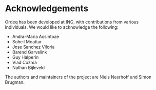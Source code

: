 # Acknowledgements

Ordeq has been developed at ING, with contributions from various individuals.
We would like to acknowledge the following:

- Andra-Maria Acsintoae
- Soheil Moattar
- Jose Sanchez Viloria
- Barend Garvelink
- Guy Halperin
- Vlad Cozma
- Nathan Bijleveld

The authors and maintainers of the project are Niels Neerhoff and Simon Brugman.
